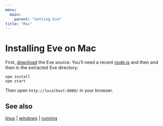 ```yaml
---
menu:
  main:
    parent: "Getting Eve"
title: "Mac"
---
```


# Installing Eve on Mac

First, [download](https://github.com/witheve/Eve/archive/master.zip) the Eve source. You'll need a recent [node.js](https://nodejs.org) and then and then in the extracted Eve directory:

```
npm install
npm start
```

Then open `http://localhost:8080/` in your browser.

## See also

[linux](../linux) | [windows](../windows) | [running](../running)